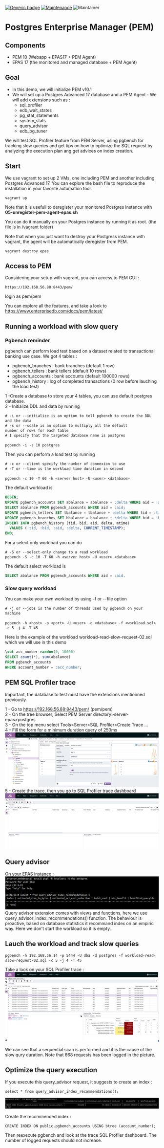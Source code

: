 [![Generic badge](https://img.shields.io/badge/Version-1.0-<COLOR>.svg)](https://shields.io/)
[![Maintenance](https://img.shields.io/badge/Maintained%3F-yes-green.svg)](https://GitHub.com/Naereen/StrapDown.js/graphs/commit-activity)
![Maintainer](https://img.shields.io/badge/maintainer-raphael.chir@gmail.com-blue)
# Postgres Enterprise Manager (PEM)
## Components
- PEM 10 (Webapp + EPAS17 + PEM Agent)
- EPAS 17 (the monitored and managed database + PEM Agent)

## Goal
- In this demo, we will initialize PEM v10.1
- We will set up a Postgres Advanced 17 database and a PEM Agent - We will add extensions such as : 
  - sql_profiler
  - edb_wait_states
  - pg_stat_statements
  - system_stats
  - query_advisor
  - edb_pg_tuner

We will test SQL Profiler feature from PEM Server, using pgbench for tracking slow queries and get tips on how to optimize the SQL request by analyzing the execution plan ang get advices on index creation.

## Start
We use vagrant to set up 2 VMs, one including PEM and another including Postgres Advanced 17. You can explore the bash file to reproduce the installation in your favorite automation tool.

```
vagrant up
```
Note that it is usefull to deregister your monitored Postgres instance with **05-unregister-pem-agent-epas.sh**

You can do it manually on your Postgres instance by running it as root. (the file is in /vagrant folder)

Note that when you just want to destroy your Postgress instance with vagrant, the agent will be automatically deregister from PEM.

```
vagrant destroy epas
```

## Access to PEM
Considering your setup with vagrant, you can access to PEM GUI : 
```
https://192.168.56.88:8443/pem/
```
login as pem/pem

You can explore all the features, and take a look to https://www.enterprisedb.com/docs/pem/latest/

## Running a workload with slow query
### Pgbench reminder
pgbench can perform load test based on a dataset related to transactional banking use case. We got 4 tables :  
- pgbench_branches : bank branches (default 1 row)
- pgbench_tellers : bank tellers (default 10 rows)
- pgbench_accounts : bank accounts (default 100000 rows)
- pgbench_history : log of completed transactions (0 row before lauching the load test)

1 -Create a database to store your 4 tables, you can use default postgres database.  
2 - Initialize DDL and data by running 
```
# -i or --initialize is an option to tell pgbench to create the DDL and the data
# -s or --scale is an option to multiply all the default 
number of rows for each table
# I specify that the targeted database name is postgres

pgbench -i -s 10 postgres
```

Then you can perform a load test by running 
```
# -c or --client specify the number of connexion to use
# -T or --time is the workload time duration in second

pgbench -c 10 -T 60 -h <server host> -U <user> <database>
```
The default workload is 
```sql
BEGIN;
UPDATE pgbench_accounts SET abalance = abalance + :delta WHERE aid = :aid;
SELECT abalance FROM pgbench_accounts WHERE aid = :aid;
UPDATE pgbench_tellers SET tbalance = tbalance + :delta WHERE tid = :tid;
UPDATE pgbench_branches SET bbalance = bbalance + :delta WHERE bid = :bid;
INSERT INTO pgbench_history (tid, bid, aid, delta, mtime)
  VALUES (:tid, :bid, :aid, :delta, CURRENT_TIMESTAMP);
END;
```
For a select only workload you can do 
```
# -S or --select-only change to a read workload
pgbench -S -c 10 -T 60 -h <server host> -U <user> <database>
```
The default select workload is 
```sql
SELECT abalance FROM pgbench_accounts WHERE aid = :aid.
```

### Slow query workload
You can make your own workload by using -f or --file option
```
# -j or --jobs is the number of threads used by pgbench on your machine

pgbench -h <host> -p <port> -U <user> -d <database> -f <workload.sql> -c 5 -j 4 -T 45
```
Here is the example of the workload workload-read-slow-request-02.sql which we will use in this demo
```sql
\set acc_number random(0, 10000)
SELECT count(*), sum(abalance)
FROM pgbench_accounts
WHERE account_number = :acc_number;
```

## PEM SQL Profiler trace
Important, the database to test must have the extensions mentionned previously.

1 - Go to https://192.168.56.88:8443/pem/ (pem/pem)  
2 - On the tree browser, Select PEM Server directory>server-epas>postgres  
3 - On the top menu select Tools>Server>SQL Profiler>Create Trace ...  
4 - Fill the form for a minimum duration query of 250ms
![alt text](images/image.png)  
5 - Create the trace, then you go to SQL Profiler trace dashboard ![alt text](images/image-1.png)  

## Query advisor
On your EPAS instance : ![alt text](images/image-2.png)
Query advisor extension comes with views and functions, here we use query_advisor_index_recommendations() function.
The behaviour is proactive, based on database statistics it recommand index on an empiric way. Here we don't start the workload so it is empty.

## Lauch the workload and track slow queries
```
pgbench -h 192.168.56.14 -p 5444 -U dba -d postgres -f workload-read-slow-request-02.sql -c 5 -j 4 -T 45
```
Take a look on your SQL Profiler trace :
![alt text](images/image-3.png)

We can see that a sequential scan is performed and it is the cause of the slow qury duration.
Note that 668 requests has been logged in the picture.

## Optimize the query execution
If you execute this query_advisor request, it suggests to create an index : 
```
select * from query_advisor_index_recommendations();
```
![alt text](images/image-4.png)

Create the recommended index :
```
CREATE INDEX ON public.pgbench_accounts USING btree (account_number);
```
Then reexecute pgbench and look at the trace SQL Profiler dashboard.
The number of logged requests should not increase.